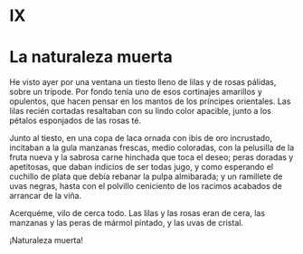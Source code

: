 # IX

# La naturaleza muerta

He visto ayer por una ventana un tiesto lleno de lilas y de rosas pálidas, sobre un trípode. Por fondo tenía uno de esos cortinajes amarillos y opulentos, que hacen pensar en los mantos de los príncipes orientales. Las lilas recién cortadas resaltaban con su lindo color apacible, junto a los pétalos esponjados de las rosas té.

Junto al tiesto, en una copa de laca ornada con ibis de oro incrustado, incitaban a la gula manzanas frescas, medio coloradas, con la pelusilla de la fruta nueva y la sabrosa carne hinchada que toca el deseo; peras doradas y apetitosas, que daban indicios de ser todas jugo, y como esperando el cuchillo de plata que debía rebanar la pulpa almibarada; y un ramillete de uvas negras, hasta con el polvillo ceniciento de los racimos acabados de arrancar de la viña.

Acerquéme, vilo de cerca todo. Las lilas y las rosas eran de cera, las manzanas y las peras de mármol pintado, y las uvas de cristal.

¡Naturaleza muerta! 